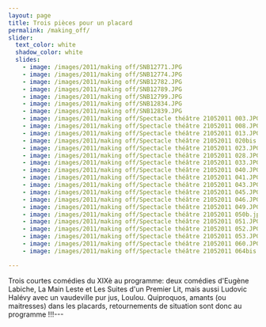 ```yaml
---
layout: page
title: Trois pièces pour un placard
permalink: /making_off/
slider:
  text_color: white
  shadow_color: white
  slides: 
    - image: /images/2011/making off/SNB12771.JPG
    - image: /images/2011/making off/SNB12774.JPG
    - image: /images/2011/making off/SNB12782.JPG
    - image: /images/2011/making off/SNB12789.JPG
    - image: /images/2011/making off/SNB12799.JPG
    - image: /images/2011/making off/SNB12834.JPG
    - image: /images/2011/making off/SNB12839.JPG
    - image: /images/2011/making off/Spectacle théâtre 21052011 003.JPG
    - image: /images/2011/making off/Spectacle théâtre 21052011 008.JPG
    - image: /images/2011/making off/Spectacle théâtre 21052011 013.JPG
    - image: /images/2011/making off/Spectacle théâtre 21052011 020bis.jpg
    - image: /images/2011/making off/Spectacle théâtre 21052011 023.JPG
    - image: /images/2011/making off/Spectacle théâtre 21052011 028.JPG
    - image: /images/2011/making off/Spectacle théâtre 21052011 033.JPG
    - image: /images/2011/making off/Spectacle théâtre 21052011 040.JPG
    - image: /images/2011/making off/Spectacle théâtre 21052011 041.JPG
    - image: /images/2011/making off/Spectacle théâtre 21052011 043.JPG
    - image: /images/2011/making off/Spectacle théâtre 21052011 045.JPG
    - image: /images/2011/making off/Spectacle théâtre 21052011 046.JPG
    - image: /images/2011/making off/Spectacle théâtre 21052011 049.JPG
    - image: /images/2011/making off/Spectacle théâtre 21052011 050b.jpg
    - image: /images/2011/making off/Spectacle théâtre 21052011 051.JPG
    - image: /images/2011/making off/Spectacle théâtre 21052011 052.JPG
    - image: /images/2011/making off/Spectacle théâtre 21052011 053.JPG
    - image: /images/2011/making off/Spectacle théâtre 21052011 060.JPG
    - image: /images/2011/making off/Spectacle théâtre 21052011 064bis.jpg

---
```


Trois courtes comédies du XIXè au programme: deux comédies d'Eugène Labiche, La Main Leste et Les Suites d'un Premier Lit, mais aussi Ludovic Halévy avec un vaudeville pur jus, Loulou. Quiproquos, amants (ou maitresses) dans les placards, retournements de situation sont donc au programme !!!---